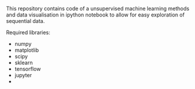 This repository contains code of a unsupervised machine learning methods and data visualisation in ipython notebook to allow for easy exploration of sequential data.


Required libraries:
* numpy
* matplotlib
* scipy
* sklearn
* tensorflow
* jupyter
* 